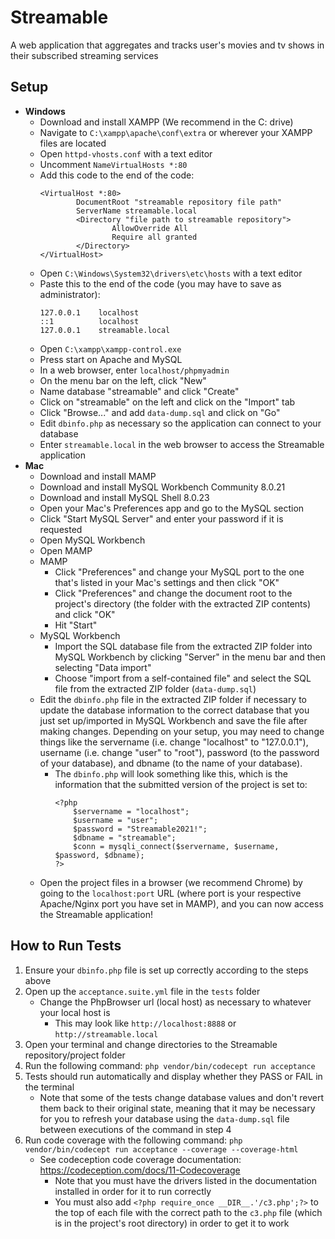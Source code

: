 # Streamable
A web application that aggregates and tracks user's movies and tv shows in their subscribed streaming services

## Setup
   - **Windows**
     - Download and install XAMPP (We recommend in the C: drive)
     - Navigate to `C:\xampp\apache\conf\extra` or wherever your XAMPP files are located
     - Open `httpd-vhosts.conf` with a text editor
     - Uncomment `NameVirtualHosts *:80`
     - Add this code to the end of the code:
       ```
       <VirtualHost *:80>
               DocumentRoot "streamable repository file path"
               ServerName streamable.local
               <Directory "file path to streamable repository">
                       AllowOverride All
                       Require all granted
               </Directory>
       </VirtualHost>
       ```
     - Open `C:\Windows\System32\drivers\etc\hosts` with a text editor
     - Paste this to the end of the code (you may have to save as administrator):
       ```
       127.0.0.1   	localhost
       ::1         	localhost
       127.0.0.1   	streamable.local
       ```
     - Open `C:\xampp\xampp-control.exe`
     - Press start on Apache and MySQL
     - In a web browser, enter `localhost/phpmyadmin`
     - On the menu bar on the left, click "New"
     - Name database "streamable" and click "Create"
     - Click on "streamable" on the left and click on the "Import" tab
     - Click "Browse..." and add `data-dump.sql` and click on "Go"
     - Edit `dbinfo.php` as necessary so the application can connect to your database
     - Enter `streamable.local` in the web browser to access the Streamable application
   - **Mac**
     - Download and install MAMP
     - Download and install MySQL Workbench Community 8.0.21
     - Download and install MySQL Shell 8.0.23
     - Open your Mac's Preferences app and go to the MySQL section
     - Click "Start MySQL Server" and enter your password if it is requested
     - Open MySQL Workbench
     - Open MAMP
     - MAMP
       - Click "Preferences" and change your MySQL port to the one that's listed in your Mac's settings and then click "OK"
       - Click "Preferences" and change the document root to the project's directory (the folder with the extracted ZIP contents) and click "OK"
       - Hit "Start"
     - MySQL Workbench
       - Import the SQL database file from the extracted ZIP folder into MySQL Workbench by clicking "Server" in the menu bar and then selecting "Data import"
       - Choose "import from a self-contained file" and select the SQL file from the extracted ZIP folder (`data-dump.sql`)
     - Edit the `dbinfo.php` file in the extracted ZIP folder if necessary to update the database information to the correct database that you just set up/imported in MySQL Workbench and save the file after making changes. Depending on your setup, you may need to change things like the servername (i.e. change "localhost" to "127.0.0.1"), username (i.e. change "user" to "root"), password (to the password of your database), and dbname (to the name of your database).
       - The `dbinfo.php` will look something like this, which is the information that the submitted version of the project is set to:
         ```
         <?php
             $servername = "localhost";
             $username = "user";
             $password = "Streamable2021!";
             $dbname = "streamable";
             $conn = mysqli_connect($servername, $username, $password, $dbname);
         ?>
         ```
     - Open the project files in a browser (we recommend Chrome) by going to the `localhost:port` URL (where port is your respective Apache/Nginx port you have set in MAMP), and you can now access the Streamable application!

## How to Run Tests

1. Ensure your `dbinfo.php` file is set up correctly according to the steps above
2. Open up the `acceptance.suite.yml` file in the `tests` folder
   - Change the PhpBrowser url (local host) as necessary to whatever your local host is
     - This may look like `http://localhost:8888` or `http://streamable.local`
3. Open your terminal and change directories to the Streamable repository/project folder
4. Run the following command: `php vendor/bin/codecept run acceptance`
5. Tests should run automatically and display whether they PASS or FAIL in the terminal
   - Note that some of the tests change database values and don't revert them back to their original state, meaning that it may be necessary for you to refresh your database using the `data-dump.sql` file between executions of the command in step 4
6. Run code coverage with the following command: `php vendor/bin/codecept run acceptance --coverage --coverage-html`
   - See codeception code coverage documentation: https://codeception.com/docs/11-Codecoverage
     - Note that you must have the drivers listed in the documentation installed in order for it to run correctly
     - You must also add `<?php require_once __DIR__.'/c3.php';?>` to the top of each file with the correct path to the `c3.php` file (which is in the project's root directory) in order to get it to work